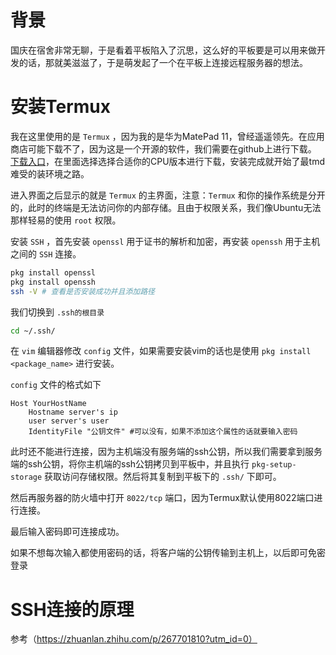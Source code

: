 # 背景
国庆在宿舍非常无聊，于是看着平板陷入了沉思，这么好的平板要是可以用来做开发的话，那就美滋滋了，于是萌发起了一个在平板上连接远程服务器的想法。

# 安装Termux
我在这里使用的是 `Termux` ，因为我的是华为MatePad 11，曾经遥遥领先。在应用商店可能下载不了，因为这是一个开源的软件，我们需要在github上进行下载。  
[下载入口](https://github.com/termux/termux-app/releases)，在里面选择选择合适你的CPU版本进行下载，安装完成就开始了最tmd难受的装环境之路。

进入界面之后显示的就是 `Termux` 的主界面，注意：`Termux` 和你的操作系统是分开的，此时的终端是无法访问你的内部存储。且由于权限关系，我们像Ubuntu无法那样轻易的使用 `root` 权限。

安装 `SSH` ，首先安装 `openssl` 用于证书的解析和加密，再安装 `openssh` 用于主机之间的 `SSH` 连接。

```sh
pkg install openssl
pkg install openssh
ssh -V # 查看是否安装成功并且添加路径
```

我们切换到 `.ssh的根目录` 

```sh
cd ~/.ssh/
```

在 `vim` 编辑器修改 `config` 文件，如果需要安装vim的话也是使用 `pkg install <package_name>` 进行安装。

`config` 文件的格式如下

```config
Host YourHostName
    Hostname server's ip
    user server's user
    IdentityFile "公钥文件" #可以没有，如果不添加这个属性的话就要输入密码
```

此时还不能进行连接，因为主机端没有服务端的ssh公钥，所以我们需要拿到服务端的ssh公钥，将你主机端的ssh公钥拷贝到平板中，并且执行 `pkg-setup-storage` 获取访问存储权限。然后将其复制到平板下的 `.ssh/` 下即可。

然后再服务器的防火墙中打开 `8022/tcp` 端口，因为Termux默认使用8022端口进行连接。  

最后输入密码即可连接成功。

如果不想每次输入都使用密码的话，将客户端的公钥传输到主机上，以后即可免密登录

# SSH连接的原理
参考（https://zhuanlan.zhihu.com/p/267701810?utm_id=0）
